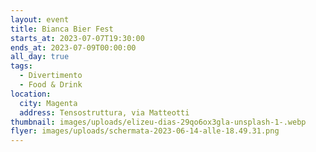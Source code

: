 ```yaml
---
layout: event
title: Bianca Bier Fest
starts_at: 2023-07-07T19:30:00
ends_at: 2023-07-09T00:00:00
all_day: true
tags:
  - Divertimento
  - Food & Drink
location:
  city: Magenta
  address: Tensostruttura, via Matteotti
thumbnail: images/uploads/elizeu-dias-29qo6ox3gla-unsplash-1-.webp
flyer: images/uploads/schermata-2023-06-14-alle-18.49.31.png
---
```

